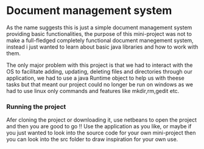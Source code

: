 # Document management system
As the name suggests this is just a simple document management system providing basic functionalities, the purpose of this
mini-project was not to make a full-fledged completely functional document manegement system, instead i just wanted to learn about basic java libraries and how to work with them.

The only major problem with this project is that we had to interact with the OS to facilitate adding, updating, deleting files and directories through our application, we had to use a java Runtime object to help us with theese tasks but that meant our project could no longer be run on windows as we had to use linux only commands and features like mkdir,rm,gedit etc.

### Running the project
Afer cloning the project or downloading it, use netbeans to open the project and then you are good to go !! Use the application as you like, or maybe if you just wanted to look into the source code for your own mini-project then you can look into the src folder to draw inspiration for your own use.
